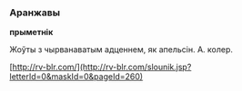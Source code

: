 ### Аранжавы
**прыметнік**

Жоўты з чырванаватым адценнем, як апельсін. А. колер.

<a rel="author">[http://rv-blr.com/](http://rv-blr.com/slounik.jsp?letterId=0&maskId=0&pageId=260)</a>

